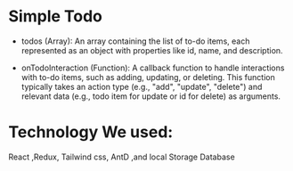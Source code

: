 # Simple Todo

- todos (Array): An array containing the list of to-do items, each represented as an object with properties like id, name, and description.

-  onTodoInteraction (Function): A callback function to handle interactions with to-do items, such as adding, updating, or deleting. This function typically takes an action type (e.g., "add", "update", "delete") and relevant data (e.g., todo item for update or id for delete) as arguments.

# Technology We used:

React ,Redux, Tailwind css, AntD ,and local Storage Database
